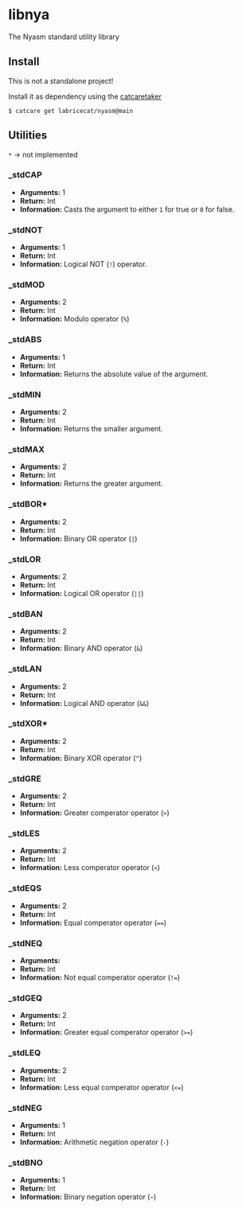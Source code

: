 # libnya
The Nyasm standard utility library

## Install
This is not a standalone project!  

Install it as dependency using the [catcaretaker](https://github.com/labricecat/catcaretaker)
```
$ catcare get labricecat/nyasm@main
```

## Utilities
`*` -> not implemented

### _stdCAP
- **Arguments:** 1  
- **Return:** Int  
- **Information:** Casts the argument to either `1` for true or `0` for false.  

### _stdNOT
- **Arguments:** 1  
- **Return:** Int  
- **Information:** Logical NOT (`!`) operator.

### _stdMOD
- **Arguments:** 2   
- **Return:** Int  
- **Information:** Modulo operator (`%`)

### _stdABS
- **Arguments:** 1  
- **Return:** Int  
- **Information:** Returns the absolute value of the argument.

### _stdMIN
- **Arguments:** 2   
- **Return:** Int  
- **Information:** Returns the smaller argument.

### _stdMAX
- **Arguments:** 2  
- **Return:** Int  
- **Information:** Returns the greater argument.

### _stdBOR*
- **Arguments:** 2   
- **Return:** Int  
- **Information:** Binary OR operator (`|`) 

### _stdLOR
- **Arguments:** 2  
- **Return:** Int  
- **Information:** Logical OR operator (`||`)

### _stdBAN
- **Arguments:** 2  
- **Return:** Int  
- **Information:** Binary AND operator (`&`)

### _stdLAN
- **Arguments:** 2  
- **Return:** Int  
- **Information:** Logical AND operator (`&&`)

### _stdXOR*
- **Arguments:** 2  
- **Return:** Int  
- **Information:** Binary XOR operator (`^`)


### _stdGRE
- **Arguments:** 2  
- **Return:** Int  
- **Information:** Greater comperator operator (`>`)

### _stdLES
- **Arguments:** 2  
- **Return:** Int  
- **Information:** Less comperator operator (`<`)

### _stdEQS
- **Arguments:** 2  
- **Return:** Int  
- **Information:** Equal comperator operator (`==`)

### _stdNEQ
- **Arguments:**   
- **Return:** Int  
- **Information:** Not equal comperator operator (`!=`)

### _stdGEQ
- **Arguments:** 2  
- **Return:** Int  
- **Information:** Greater equal comperator operator (`>=`)

### _stdLEQ
- **Arguments:** 2  
- **Return:** Int  
- **Information:** Less equal comperator operator (`<=`)

### _stdNEG
- **Arguments:** 1   
- **Return:** Int  
- **Information:** Arithmetic negation operator (`-`)

### _stdBNO
- **Arguments:** 1  
- **Return:** Int  
- **Information:** Binary negation operator (`~`)




